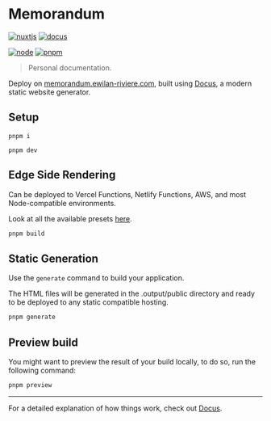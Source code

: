 # Memorandum

[![nuxtjs](https://img.shields.io/static/v1?label=Nuxt&message=v3.x&color=00DC82&style=flat-square&logo=nuxt.js&logoColor=ffffff)](https://nuxt.com/)
[![docus](https://img.shields.io/static/v1?label=Docus&message=v1.x&color=00DC82&style=flat-square&logo=nuxt.js&logoColor=ffffff)](https://docus.dev/)

[![node](https://img.shields.io/static/v1?label=NodeJS&message=v18.x&color=339933&style=flat-square&logo=node.js&logoColor=ffffff)](https://nodejs.org/en)
[![pnpm](https://img.shields.io/static/v1?label=pnpm&message=v7.x&color=F69220&style=flat-square&logo=pnpm&logoColor=ffffff)](https://pnpm.io)

> Personal documentation.

Deploy on [memorandum.ewilan-riviere.com](https://memorandum.ewilan-riviere.com), built using [Docus](https://docus.dev/), a modern static website generator.

## Setup

```
pnpm i
```

```
pnpm dev
```


## Edge Side Rendering

Can be deployed to Vercel Functions, Netlify Functions, AWS, and most Node-compatible environments.

Look at all the available presets [here](https://v3.nuxtjs.org/guide/deploy/presets).

```bash
pnpm build
```

## Static Generation

Use the `generate` command to build your application.

The HTML files will be generated in the .output/public directory and ready to be deployed to any static compatible hosting.

```bash
pnpm generate
```

## Preview build

You might want to preview the result of your build locally, to do so, run the following command:

```bash
pnpm preview
```

---

For a detailed explanation of how things work, check out [Docus](https://docus.dev).

